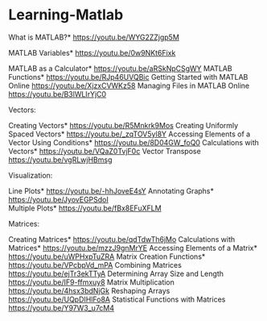 # Learning-Matlab

What is MATLAB?* https://youtu.be/WYG2ZZjgp5M

MATLAB Variables* https://youtu.be/0w9NKt6Fixk

MATLAB as a Calculator* https://youtu.be/aRSkNpCSgWY
MATLAB Functions* https://youtu.be/RJp46UVQBic
Getting Started with MATLAB Online https://youtu.be/XjzxCVWKz58
Managing Files in MATLAB Online https://youtu.be/B3lWLIrYjC0

Vectors:

Creating Vectors* https://youtu.be/R5Mnkrk9Mos
Creating Uniformly Spaced Vectors* https://youtu.be/_zqTOV5yl8Y
Accessing Elements of a Vector Using Conditions* https://youtu.be/8D04GW_foQ0
Calculations with Vectors* https://youtu.be/VQaZ0TvjF0c
Vector Transpose https://youtu.be/vgRLwjHBmsg

Visualization:

Line Plots* https://youtu.be/-hhJoveE4sY
Annotating Graphs* https://youtu.be/JyovEGPSdoI                      
Multiple Plots* https://youtu.be/fBx8EFuXFLM

Matrices:

Creating Matrices* https://youtu.be/qdTdwTh6jMo
Calculations with Matrices* https://youtu.be/mzzJ9gnMrYE
Accessing Elements of a Matrix* https://youtu.be/uWPHxpTuZRA
Matrix Creation Functions* https://youtu.be/VPcbpVd_mPA
Combining Matrices https://youtu.be/ejTr3ekTTyA
Determining Array Size and Length https://youtu.be/IF9-ffmxuy8
Matrix Multiplication https://youtu.be/4hsx3bdNjGk
Reshaping Arrays https://youtu.be/UQpDIHlFo8A
Statistical Functions with Matrices https://youtu.be/Y97W3_u7cM4
